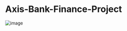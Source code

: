 # Axis-Bank-Finance-Project

![image](https://github.com/user-attachments/assets/7e5b8ea6-21d9-430f-ad7e-4720d133a059)
